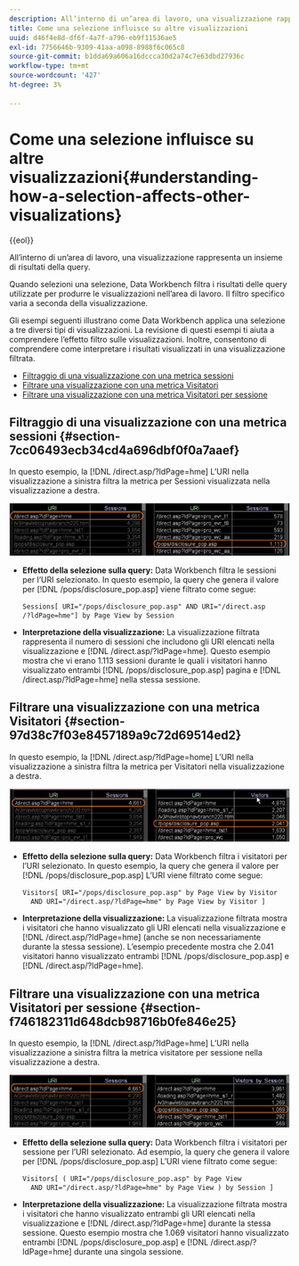 ```yaml
---
description: All’interno di un’area di lavoro, una visualizzazione rappresenta un insieme di risultati della query.
title: Come una selezione influisce su altre visualizzazioni
uuid: d46f4e8d-df6f-4a7f-a796-eb9f11536ae5
exl-id: 7756646b-9309-41aa-a098-8988f6c065c8
source-git-commit: b1dda69a606a16dccca30d2a74c7e63dbd27936c
workflow-type: tm+mt
source-wordcount: '427'
ht-degree: 3%

---
```


# Come una selezione influisce su altre visualizzazioni{#understanding-how-a-selection-affects-other-visualizations}

{{eol}}

All’interno di un’area di lavoro, una visualizzazione rappresenta un insieme di risultati della query.

Quando selezioni una selezione, Data Workbench filtra i risultati delle query utilizzate per produrre le visualizzazioni nell’area di lavoro. Il filtro specifico varia a seconda della visualizzazione.

Gli esempi seguenti illustrano come Data Workbench applica una selezione a tre diversi tipi di visualizzazioni. La revisione di questi esempi ti aiuta a comprendere l’effetto filtro sulle visualizzazioni. Inoltre, consentono di comprendere come interpretare i risultati visualizzati in una visualizzazione filtrata.

* [Filtraggio di una visualizzazione con una metrica sessioni](../../../../home/c-get-started/c-vis/c-sel-vis/c-sel-aff-vis.md#section-7cc06493ecb34cd4a696dbf0f0a7aaef)
* [Filtrare una visualizzazione con una metrica Visitatori](../../../../home/c-get-started/c-vis/c-sel-vis/c-sel-aff-vis.md#section-97d38c7f03e8457189a9c72d69514ed2)
* [Filtrare una visualizzazione con una metrica Visitatori per sessione](../../../../home/c-get-started/c-vis/c-sel-vis/c-sel-aff-vis.md#section-f746182311d648dcb98716b0fe846e25)

## Filtraggio di una visualizzazione con una metrica sessioni {#section-7cc06493ecb34cd4a696dbf0f0a7aaef}

In questo esempio, la [!DNL /direct.asp/?ldPage=hme] L’URI nella visualizzazione a sinistra filtra la metrica per Sessioni visualizzata nella visualizzazione a destra.

![](assets/client-vis1.png)

* **Effetto della selezione sulla query:** Data Workbench filtra le sessioni per l’URI selezionato. In questo esempio, la query che genera il valore per [!DNL /pops/disclosure_pop.asp] viene filtrato come segue:

   ```
   Sessions[ URI="/pops/disclosure_pop.asp" AND URI="/direct.asp
   /?ldPage=hme"] by Page View by Session
   ```

* **Interpretazione della visualizzazione:** La visualizzazione filtrata rappresenta il numero di sessioni che includono gli URI elencati nella visualizzazione e [!DNL /direct.asp/?ldPage=hme]. Questo esempio mostra che vi erano 1.113 sessioni durante le quali i visitatori hanno visualizzato entrambi [!DNL /pops/disclosure_pop.asp] pagina e [!DNL /direct.asp/?ldPage=hme] nella stessa sessione.

## Filtrare una visualizzazione con una metrica Visitatori {#section-97d38c7f03e8457189a9c72d69514ed2}

In questo esempio, la [!DNL /direct.asp/?ldPage=home] L’URI nella visualizzazione a sinistra filtra la metrica per Visitatori nella visualizzazione a destra.

![](assets/client-vis2.png)

* **Effetto della selezione sulla query:** Data Workbench filtra i visitatori per l’URI selezionato. In questo esempio, la query che genera il valore per [!DNL /pops/disclosure_pop.asp] L’URI viene filtrato come segue:

   ```
   Visitors[ URI="/pops/disclosure_pop.asp" by Page View by Visitor 
     AND URI="/direct.asp/?ldPage=hme" by Page View by Visitor ]
   ```

* **Interpretazione della visualizzazione:** La visualizzazione filtrata mostra i visitatori che hanno visualizzato gli URI elencati nella visualizzazione e [!DNL /direct.asp/?ldPage=hme] (anche se non necessariamente durante la stessa sessione). L’esempio precedente mostra che 2.041 visitatori hanno visualizzato entrambi [!DNL /pops/disclosure_pop.asp] e [!DNL /direct.asp/?ldPage=hme].

## Filtrare una visualizzazione con una metrica Visitatori per sessione {#section-f746182311d648dcb98716b0fe846e25}

In questo esempio, la [!DNL /direct.asp/?ldPage=hme] L’URI nella visualizzazione a sinistra filtra la metrica visitatore per sessione nella visualizzazione a destra.

![](assets/client-vis3.png)

* **Effetto della selezione sulla query:** Data Workbench filtra i visitatori per sessione per l’URI selezionato. Ad esempio, la query che genera il valore per [!DNL /pops/disclosure_pop.asp] L’URI viene filtrato come segue:

   ```
   Visitors[ ( URI="/pops/disclosure_pop.asp" by Page View 
     AND URI="/direct.asp/?ldPage=hme" by Page View ) by Session ]
   ```

* **Interpretazione della visualizzazione:** La visualizzazione filtrata mostra i visitatori che hanno visualizzato entrambi gli URI elencati nella visualizzazione e [!DNL /direct.asp/?ldPage=hme] durante la stessa sessione. Questo esempio mostra che 1.069 visitatori hanno visualizzato entrambi [!DNL /pops/disclosure_pop.asp] e [!DNL /direct.asp/?ldPage=hme] durante una singola sessione.
